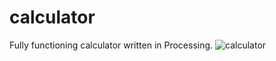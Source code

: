 # calculator
Fully functioning calculator written in Processing.
![calculator](https://github.com/zgreenberg02/calculator/calc.png)
